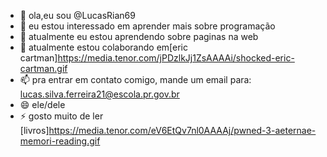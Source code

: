 - 👋 ola,eu sou @LucasRian69
- 👀 eu estou interessado em aprender mais sobre programação
- 🌱 atualmente eu estou aprendendo sobre paginas na web
- 💞️ atualmente estou colaborando em[eric cartman]https://media.tenor.com/jPDzlkJj1ZsAAAAi/shocked-eric-cartman.gif
- 📫 pra entrar em contato comigo, mande um email para: lucas.silva.ferreira21@escola.pr.gov.br
- 😄 ele/dele
- ⚡ gosto muito de ler [livros]https://media.tenor.com/eV6EtQv7nl0AAAAj/pwned-3-aeternae-memori-reading.gif

<!---
LucasRian69/LucasRian69 is a ✨ special ✨ repository because its `README.md` (this file) appears on your GitHub profile.
You can click the Preview link to take a look at your changes.
--->
